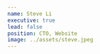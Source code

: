 ```yaml
---
name: Steve Li
executive: true
lead: false
position: CTO, Website
image: ../assets/steve.jpeg
---
```

